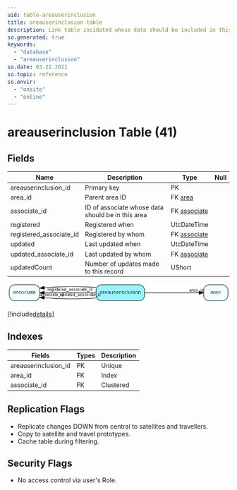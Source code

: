 ```yaml
---
uid: table-areauserinclusion
title: areauserinclusion table
description: Link table incidated whose data should be included in this area. If Include all data in Area (no filtering) is ticket then there will be no rows for this area in this table.
so.generated: true
keywords:
  - "database"
  - "areauserinclusion"
so.date: 03.22.2021
so.topic: reference
so.envir:
  - "onsite"
  - "online"
---
```


# areauserinclusion Table (41)

## Fields

| Name | Description | Type | Null |
|------|-------------|------|:----:|
|areauserinclusion\_id|Primary key|PK| |
|area\_id|Parent area ID|FK [area](area.md)| |
|associate\_id|ID of associate whose data should be in this area|FK [associate](associate.md)| |
|registered|Registered when|UtcDateTime| |
|registered\_associate\_id|Registered by whom|FK [associate](associate.md)| |
|updated|Last updated when|UtcDateTime| |
|updated\_associate\_id|Last updated by whom|FK [associate](associate.md)| |
|updatedCount|Number of updates made to this record|UShort| |


![areauserinclusion table relationship diagram](./media/areauserinclusion.png)

[!include[details](./includes/areauserinclusion.md)]

## Indexes

| Fields | Types | Description |
|--------|-------|-------------|
|areauserinclusion\_id |PK |Unique |
|area\_id |FK |Index |
|associate\_id |FK |Clustered |

## Replication Flags

* Replicate changes DOWN from central to satellites and travellers.
* Copy to satellite and travel prototypes.
* Cache table during filtering.

## Security Flags

* No access control via user's Role.

